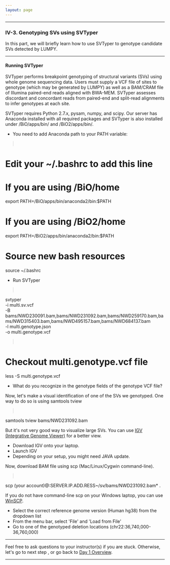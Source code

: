```yaml
---
layout: page
---
```


---

### IV-3. Genotyping SVs using SVTyper

In this part, we will briefly learn how to use SVTyper to genotype candidate SVs detected by LUMPY. 

---

#### Running SVTyper

SVTyper performs breakpoint genotyping of structural variants (SVs) using whole genome sequencing data. 
Users must supply a VCF file of sites to genotype (which may be generated by LUMPY) as well as a BAM/CRAM 
file of Illumina paired-end reads aligned with BWA-MEM. SVTyper assesses discordant and concordant reads 
from paired-end and split-read alignments to infer genotypes at each site.

SVTyper requires Python 2.7.x, pysam, numpy, and scipy. Our server has Anaconda installed with all required 
packages and SVTyper is also installed under /BiO/apps/bin/ and /BiO2/apps/bin/. 

* You need to add Anaconda path to your PATH variable:
> <pre>
# Edit your ~/.bashrc to add this line

# If you are using /BiO/home
export PATH=/BiO/apps/bin/anaconda2/bin:$PATH

# If you are using /BiO2/home
export PATH=/BiO2/apps/bin/anaconda2/bin:$PATH 

# Source new bash resources
source ~/.bashrc </pre>

* Run SVTyper

> <pre>
svtyper \
 -i multi.sv.vcf \
 -B bams/NWD230091.bam,bams/NWD231092.bam,bams/NWD259170.bam,bams/NWD315403.bam,bams/NWD495157.bam,bams/NWD684137.bam \
 -l multi.genotype.json \
 -o multi.genotype.vcf </pre>


> <pre>
# Checkout multi.genotype.vcf file
less -S multi.genotype.vcf </pre>

* What do you recognize in the genotype fields of the genotype VCF file?

Now, let's make a visual identification of one of the SVs we genotyped. 
One way to do so is using samtools tview

> <pre>
samtools tview bams/NWD231092.bam </pre>

But it's not very good way to visualize large SVs.
You can use [IGV (Integrative Genome Viewer)](https://software.broadinstitute.org/software/igv/) for a better view.

* Download IGV onto your laptop.
* Launch IGV
* Depending on your setup, you might need JAVA update. 

Now, download BAM file using scp (Mac/Linux/Cygwin command-line). 

> <pre>
scp (your account)@:SERVER.IP.ADD.RESS~/sv/bams/NWD231092.bam* .  </pre>

If you do not have command-line scp on your Windows laptop, you can use [WinSCP](https://winscp.net).

* Select the correct reference genome version (Human hg38) from the dropdown list
* From the menu bar, select 'File' and 'Load from File'
* Go to one of the genotyped deletion locations  (chr22:36,740,000-36,760,000) 

---

Feel free to ask questions to your instructor(s) if you are stuck. 
Otherwise, let's go to next step 
, or go back to [Day 1 Overview](../day1).

---
